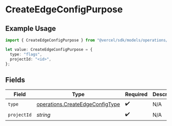 # CreateEdgeConfigPurpose

## Example Usage

```typescript
import { CreateEdgeConfigPurpose } from "@vercel/sdk/models/operations/createedgeconfig.js";

let value: CreateEdgeConfigPurpose = {
  type: "flags",
  projectId: "<id>",
};
```

## Fields

| Field                                                                              | Type                                                                               | Required                                                                           | Description                                                                        |
| ---------------------------------------------------------------------------------- | ---------------------------------------------------------------------------------- | ---------------------------------------------------------------------------------- | ---------------------------------------------------------------------------------- |
| `type`                                                                             | [operations.CreateEdgeConfigType](../../models/operations/createedgeconfigtype.md) | :heavy_check_mark:                                                                 | N/A                                                                                |
| `projectId`                                                                        | *string*                                                                           | :heavy_check_mark:                                                                 | N/A                                                                                |